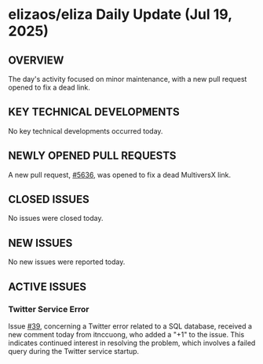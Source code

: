 # elizaos/eliza Daily Update (Jul 19, 2025)
## OVERVIEW 
The day's activity focused on minor maintenance, with a new pull request opened to fix a dead link.

## KEY TECHNICAL DEVELOPMENTS

No key technical developments occurred today.

## NEWLY OPENED PULL REQUESTS
A new pull request, [#5636](https://github.com/elizaos/eliza/pull/5636), was opened to fix a dead MultiversX link.

## CLOSED ISSUES

No issues were closed today.

## NEW ISSUES

No new issues were reported today.

## ACTIVE ISSUES

### Twitter Service Error
Issue [#39](https://github.com/elizaos/eliza/issues/39), concerning a Twitter error related to a SQL database, received a new comment today from itnccuong, who added a "+1" to the issue. This indicates continued interest in resolving the problem, which involves a failed query during the Twitter service startup.